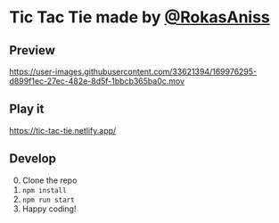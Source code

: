 # Tic Tac Tie made by [@RokasAniss](https://github.com/RokasAniss)

## Preview
https://user-images.githubusercontent.com/33621394/169976295-d899f1ec-27ec-482e-8d5f-1bbcb365ba0c.mov


## Play it
https://tic-tac-tie.netlify.app/

## Develop
0. Clone the repo
1. `npm install`
2. `npm run start`
3. Happy coding!
